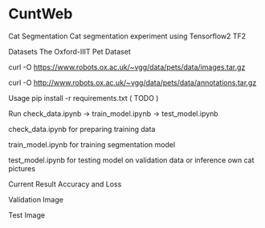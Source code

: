 # CuntWeb
Cat Segmentation
Cat segmentation experiment using Tensorflow2 TF2

Datasets
The Oxford-IIIT Pet Dataset

curl -O https://www.robots.ox.ac.uk/~vgg/data/pets/data/images.tar.gz

curl -O http://www.robots.ox.ac.uk/~vgg/data/pets/data/annotations.tar.gz

Usage
pip install -r requirements.txt ( TODO )

Run check_data.ipynb -> train_model.ipynb -> test_model.ipynb

check_data.ipynb for preparing training data

train_model.ipynb for training segmentation model

test_model.ipynb for testing model on validation data or inference own cat pictures

Current Result
Accuracy and Loss 

Validation Image  

Test Image 
